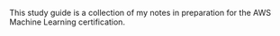 This study guide is a collection of my notes in preparation for the AWS Machine Learning certification.
